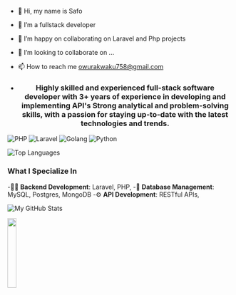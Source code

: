 - 👋 Hi, my name is Safo
- 👀 I’m a fullstack developer
- 🌱 I’m happy on collaborating on Laravel and Php projects
- 💞️ I’m looking to collaborate on ...
- 📫 How to reach me owurakwaku758@gmail.com

- <h3 align="center">Highly skilled and experienced full-stack software developer with 3+ years of experience in developing and implementing API's  Strong analytical and problem-solving skills, with a passion for staying up-to-date with the latest technologies and trends.</h3>


![PHP](https://img.shields.io/badge/Code-PHP-blue)
![Laravel](https://img.shields.io/badge/Framework-Laravel-red)
![Golang](https://img.shields.io/badge/Code-Golang-blue)
![Python](https://img.shields.io/badge/Code-Python-blue)

![Top Languages](https://github-readme-stats.vercel.app/api/top-langs/?username=Owuraku22&layout=compact)


### What I Specialize In
-👨‍💻 **Backend Development**: Laravel, PHP,
-💽 **Database Management**: MySQL, Postgres, MongoDB
-⚙️ **API Development**: RESTful APIs, 


  
![My GitHub Stats](https://github-readme-stats.vercel.app/api?username=Owuraku22&show_icons=true)

  <img src="https://media.giphy.com/media/jpVnC65DmYeyRL4LHS/giphy.gif" width="20%">
</h1>
